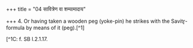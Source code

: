 +++
title = "04 सावित्रेण वा शम्यामादाय"

+++
4. Or having taken a wooden peg (yoke-pin) he strikes with the Savitr̥-formula by means of it (peg).[^1]  

[^1C: f. SB I.2.1.17.  

